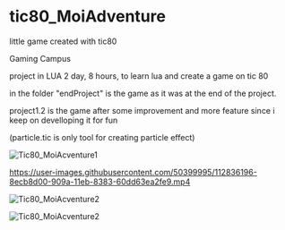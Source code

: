 # tic80_MoiAdventure
little game created with tic80

Gaming Campus

project in LUA
2 day, 8 hours, to learn lua and create a game on tic 80

in the folder "endProject" is the game as it was at the end of the project.

project1.2 is the game  after some improvement and more feature since i keep on develloping it for fun

(particle.tic is only tool for creating particle effect)


![Tic80_MoiAcventure1](https://user-images.githubusercontent.com/50399995/112836072-66dc2980-909a-11eb-8b3e-9f26b60c2cb8.png)

https://user-images.githubusercontent.com/50399995/112836196-8ecb8d00-909a-11eb-8383-60dd63ea2fe9.mp4

![Tic80_MoiAcventure2](https://user-images.githubusercontent.com/50399995/112836138-79eef980-909a-11eb-8e0a-168a3860a9ad.png)

![Tic80_MoiAcventure2](https://user-images.githubusercontent.com/50399995/112836150-7d828080-909a-11eb-82dd-d220922e09ac.gif)
